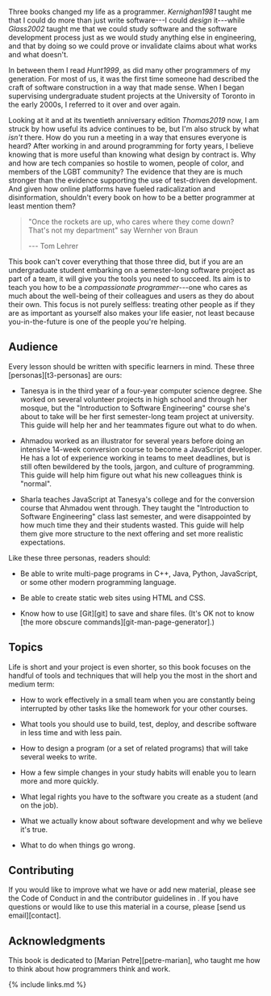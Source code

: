 ---
---

Three books changed my life as a programmer. <cite>Kernighan1981</cite> taught
me that I could do more than just write software---I could *design* it---while
<cite>Glass2002</cite> taught me that we could study software and the software
development process just as we would study anything else in engineering, and
that by doing so we could prove or invalidate claims about what works and what
doesn't.

In between them I read <cite>Hunt1999</cite>, as did many other programmers of
my generation. For most of us, it was the first time someone had described the
craft of software construction in a way that made sense. When I began
supervising undergraduate student projects at the University of Toronto in the
early 2000s, I referred to it over and over again.

Looking at it and at its twentieth anniversary edition <cite>Thomas2019</cite>
now, I am struck by how useful its advice continues to be, but I'm also struck
by what *isn't* there. How do you run a meeting in a way that ensures everyone
is heard? After working in and around programming for forty years, I believe
knowing that is more useful than knowing what <span
g="design-by-contract">design by contract</span> is. Why and how are tech
companies so hostile to women, people of color, and members of the LGBT
community? The evidence that they are is much stronger than the evidence
supporting the use of <span g="tdd">test-driven development</span>.  And given
how online platforms have fueled radicalization and disinformation, shouldn't
every book on how to be a better programmer at least mention them?

> "Once the rockets are up, who cares where they come down?<br/>
> That's not my department" say Wernher von Braun
>
> --- Tom Lehrer

This book can't cover everything that those three did, but if you are an
undergraduate student embarking on a semester-long software project as part of a
team, it will give you the tools you need to succeed. Its aim is to teach you
how to be a *compassionate programmer*---one who cares as much about the
well-being of their colleagues and users as they do about their own. This focus
is not purely selfless: treating other people as if they are as important as
yourself also makes your life easier, not least because you-in-the-future is one
of the people you're helping.

## Audience

Every lesson should be written with specific learners in mind.  These three
[personas][t3-personas] are ours:

-   Tanesya is in the third year of a four-year computer science degree. She worked
    on several volunteer projects in high school and through her mosque, but the
    "Introduction to Software Engineering" course she's about to take will be her
    first semester-long team project at university. This guide will help her and
    her teammates figure out what to do when.

-   Ahmadou worked as an illustrator for several years before doing an intensive
    14-week conversion course to become a JavaScript developer. He has a lot of
    experience working in teams to meet deadlines, but is still often bewildered
    by the tools, jargon, and culture of programming. This guide will help him
    figure out what his new colleagues think is "normal".

-   Sharla teaches JavaScript at Tanesya's college and for the conversion course
    that Ahmadou went through. They taught the "Introduction to Software
    Engineering" class last semester, and were disappointed by how much time
    they and their students wasted. This guide will help them give more
    structure to the next offering and set more realistic expectations.

Like these three personas, readers should:

-   Be able to write multi-page programs in C++, Java, Python, JavaScript, or
    some other modern programming language.

-   Be able to create static web sites using HTML and CSS.

-   Know how to use [Git][git] to save and share files. (It's OK not to know
    [the more obscure commands][git-man-page-generator].)

## Topics

Life is short and your project is even shorter, so this book focuses on the
handful of tools and techniques that will help you the most in the short and
medium term:

-   How to work effectively in a small team when you are constantly being
    interrupted by other tasks like the homework for your other courses.

-   What tools you should use to build, test, deploy, and describe software
    in less time and with less pain.

-   How to design a program (or a set of related programs) that will take
    several weeks to write.

-   How a few simple changes in your study habits will enable you to learn more
    and more quickly.

-   What legal rights you have to the software you create as a student (and on
    the job).

-   What we actually know about software development and why we believe it's
    true.

-   What to do when things go wrong.

## Contributing

If you would like to improve what we have or add new material,
please see the Code of Conduct in <span a="conduct"></span>
and the contributor guidelines in <span a="contributing"></span>.
If you have questions or would like to use this material in a course,
please [send us email][contact].

## Acknowledgments

This book is dedicated to [Marian Petre][petre-marian], who taught me how to
think about how programmers think and work.

{% include links.md %}
